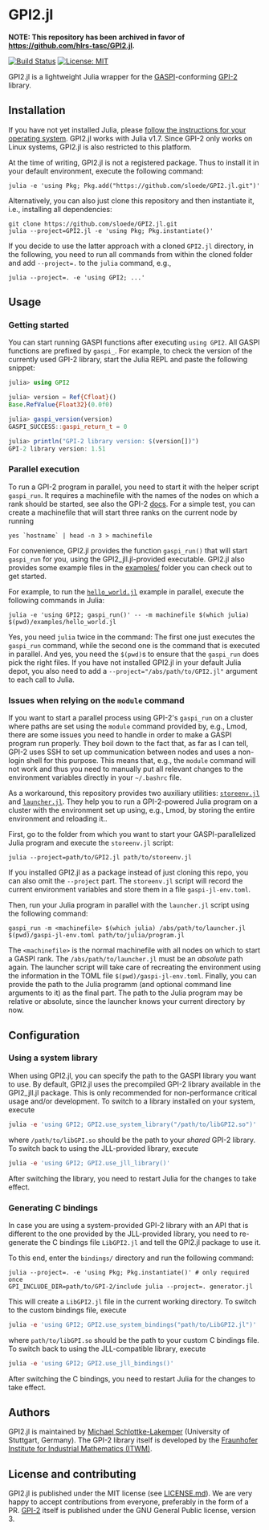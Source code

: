 # GPI2.jl

**NOTE: This repository has been archived in favor of https://github.com/hlrs-tasc/GPI2.jl.**

[![Build Status](https://github.com/sloede/GPI2.jl/actions/workflows/ci.yml/badge.svg)](https://github.com/sloede/GPI2.jl/actions/workflows/ci.yml)
[![License: MIT](https://img.shields.io/badge/License-MIT-success.svg)](https://opensource.org/licenses/MIT)


GPI2.jl is a lightweight Julia wrapper for the [GASPI](https://www.gaspi.de/)-conforming
[GPI-2](https://github.com/cc-hpc-itwm/GPI-2) library.


## Installation
If you have not yet installed Julia, please [follow the instructions for your
operating system](https://julialang.org/downloads/platform/). GPI2.jl works
with Julia v1.7. Since GPI-2 only works on Linux systems, GPI2.jl is also
restricted to this platform.

At the time of writing, GPI2.jl is not a registered package. Thus to install it
in your default environment, execute the following command:
```shell
julia -e 'using Pkg; Pkg.add("https://github.com/sloede/GPI2.jl.git")'
```
Alternatively, you can also just clone this repository and then instantiate it,
i.e., installing all dependencies:
```shell
git clone https://github.com/sloede/GPI2.jl.git
julia --project=GPI2.jl -e 'using Pkg; Pkg.instantiate()'
```
If you decide to use the latter approach with a cloned `GPI2.jl` directory, in
the following, you need to run all commands from within the cloned folder and
add `--project=.` to the `julia` command, e.g.,
```shell
julia --project=. -e 'using GPI2; ...'
```


## Usage

### Getting started
You can start running GASPI functions after executing `using GPI2`. All GASPI
functions are prefixed by `gaspi_`. For example, to check the version of the
currently used GPI-2 library, start the Julia REPL and paste the following
snippet:
```julia
julia> using GPI2

julia> version = Ref{Cfloat}()
Base.RefValue{Float32}(0.0f0)

julia> gaspi_version(version)
GASPI_SUCCESS::gaspi_return_t = 0

julia> println("GPI-2 library version: $(version[])")
GPI-2 library version: 1.51
```


### Parallel execution
To run a GPI-2 program in parallel, you need to start it with the helper script
`gaspi_run`. It requires a machinefile with the names of the nodes on which a
rank should be started, see also the GPI-2 [docs](https://github.com/cc-hpc-itwm/GPI-2).
For a simple test, you can create a machinefile that will start three ranks on
the current node by running
```shell
yes `hostname` | head -n 3 > machinefile
```

For convenience, GPI2.jl provides the function `gaspi_run()` that
will start `gaspi_run` for you, using the GPI2\_jll.jl-provided executable. GPI2.jl also
provides some example files in the [examples/](examples/) folder you can check
out to get started.

For example, to run the [`hello_world.jl`](examples/hello_world.jl) example in
parallel, execute the following commands in Julia:
```shell
julia -e 'using GPI2; gaspi_run()' -- -m machinefile $(which julia) $(pwd)/examples/hello_world.jl
```
Yes, you need `julia` twice in the command: The first one just executes the `gaspi_run`
command, while the second one is the command that is executed in parallel. And
yes, you need the `$(pwd)`s to ensure that the `gaspi_run` does pick the right
files. If you have not installed GPI2.jl in your default Julia depot, you also
need to add a `--project="/abs/path/to/GPI2.jl"` argument to each call to Julia.


### Issues when relying on the `module` command
If you want to start a parallel process using GPI-2's `gaspi_run` on a cluster
where paths are set using the `module` command provided by, e.g., Lmod, there are
some issues you need to handle in order to make a GASPI program run properly.
They boil down to the fact that, as far as I can tell, GPI-2 uses SSH to set up
communication between nodes and uses a non-login shell for this purpose. This
means that, e.g., the `module` command will not work and thus you need to
manually put all relevant changes to the environment variables directly in your
`~/.bashrc` file.

As a workaround, this repository provides two auxiliary utilities:
[`storeenv.jl`](utils/storeenv.jl) and [`launcher.jl`](utils/launcher.jl). They
help you to run a GPI-2-powered Julia program on a cluster with the environment
set up using, e.g., Lmod, by storing the entire environment and reloading it..

First, go to the folder from which you want to start your GASPI-parallelized Julia program
and execute the `storeenv.jl` script:
```shell
julia --project=path/to/GPI2.jl path/to/storeenv.jl
```
If you installed GPI2.jl as a package instead of just cloning this repo, you
can also omit the `--project` part. The `storeenv.jl` script will record the
current environment variables and store them in a file `gaspi-jl-env.toml`.

Then, run your Julia program in parallel with the `launcher.jl` script using the
following command:
```shell
gaspi_run -m <machinefile> $(which julia) /abs/path/to/launcher.jl $(pwd)/gaspi-jl-env.toml path/to/julia/program.jl
```
The `<machinefile>` is the normal machinefile with all nodes on which to start a
GASPI rank. The `/abs/path/to/launcher.jl` must be an *absolute* path again. The
launcher script will take care of recreating the environment using the
information in the TOML file `$(pwd)/gaspi-jl-env.toml`. Finally, you can
provide the path to the Julia programm (and optional command line arguments to
it) as the final part. The path to the Julia program may be relative or
absolute, since the launcher knows your current directory by now.


## Configuration
### Using a system library
When using GPI2.jl, you can specify the path to the GASPI
library you want to use. By default, GPI2.jl uses the precompiled GPI-2 library
available in the GPI2\_jll.jl package. This is only recommended for
non-performance critical usage and/or development. To switch to a
library installed on your system, execute
```julia
julia -e 'using GPI2; GPI2.use_system_library("/path/to/libGPI2.so")'
```
where `/path/to/libGPI.so` should be the path to your *shared* GPI-2 library.
To switch back to using the JLL-provided library, execute
```julia
julia -e 'using GPI2; GPI2.use_jll_library()'
```
After switching the library, you need to restart Julia for the changes to take
effect.

### Generating C bindings
In case you are using a system-provided GPI-2 library with an API that is different
to the one provided by the JLL-provided library, you need to re-generate the
C bindings file `LibGPI2.jl` and tell the GPI2.jl package to use it.

To this end, enter the `bindings/` directory and run the following command:
```shell
julia --project=. -e 'using Pkg; Pkg.instantiate()' # only required once
GPI_INCLUDE_DIR=path/to/GPI-2/include julia --project=. generator.jl
```
This will create a `LibGPI2.jl` file in the current working directory. To switch
to the custom bindings file, execute
```julia
julia -e 'using GPI2; GPI2.use_system_bindings("path/to/LibGPI2.jl")'
```
where `path/to/libGPI.so` should be the path to your custom C bindings file.
To switch back to using the JLL-compatible library, execute
```julia
julia -e 'using GPI2; GPI2.use_jll_bindings()'
```
After switching the C bindings, you need to restart Julia for the changes to take
effect.


## Authors
GPI2.jl is maintained by
[Michael Schlottke-Lakemper](https://www.hlrs.de/about-us/organization/divisions-departments/av/tasc/)
(University of Stuttgart, Germany). The GPI-2 library itself is developed by the
[Fraunhofer Institute for Industrial Mathematics (ITWM)](https://www.itwm.fraunhofer.de/).


## License and contributing
GPI2.jl is published under the MIT license (see [LICENSE.md](LICENSE.md)). We
are very happy to accept contributions from everyone, preferably in the form of
a PR.
[GPI-2](https://github.com/cc-hpc-itwm/GPI-2) itself is published under the GNU
General Public license, version 3.
